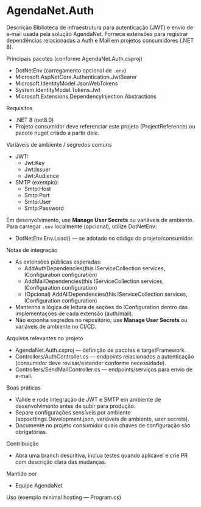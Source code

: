﻿# AgendaNet.Auth

Descrição
Biblioteca de infraestrutura para autenticação (JWT) e envio de e‑mail usada pela solução AgendaNet. Fornece extensões para registrar dependências relacionadas a Auth e Mail em projetos consumidores (.NET 8).

Principais pacotes (conforme AgendaNet.Auth.csproj)
- DotNetEnv (carregamento opcional de `.env`)
- Microsoft.AspNetCore.Authentication.JwtBearer
- Microsoft.IdentityModel.JsonWebTokens
- System.IdentityModel.Tokens.Jwt
- Microsoft.Extensions.DependencyInjection.Abstractions

Requisitos
- .NET 8 (net8.0)
- Projeto consumidor deve referenciar este projeto (ProjectReference) ou pacote nuget criado a partir dele.

Variáveis de ambiente / segredos comuns
- JWT:
  - Jwt:Key
  - Jwt:Issuer
  - Jwt:Audience
- SMTP (exemplo):
  - Smtp:Host
  - Smtp:Port
  - Smtp:User
  - Smtp:Password

Em desenvolvimento, use __Manage User Secrets__ ou variáveis de ambiente. Para carregar `.env` localmente (opcional), utilize DotNetEnv:
- DotNetEnv.Env.Load() — se adotado no código do projeto/consumidor.

Notas de integração
- As extensões públicas esperadas:
  - AddAuthDependencies(this IServiceCollection services, IConfiguration configuration)
  - AddMailDependencies(this IServiceCollection services, IConfiguration configuration)
  - (Opcional) AddAllDependencies(this IServiceCollection services, IConfiguration configuration)
- Mantenha a lógica de leitura de seções do IConfiguration dentro das implementações de cada extensão (auth/mail).
- Não exponha segredos no repositório; use __Manage User Secrets__ ou variáveis de ambiente no CI/CD.

Arquivos relevantes no projeto
- AgendaNet.Auth.csproj — definição de pacotes e targetFramework.
- Controllers/AuthController.cs — endpoints relacionados a autenticação (consumidor deve revisar/estender conforme necessidade).
- Controllers/SendMailController.cs — endpoints/serviços para envio de e‑mail.

Boas práticas
- Valide e rode integração de JWT e SMTP em ambiente de desenvolvimento antes de subir para produção.
- Separe configurações sensíveis por ambiente (appsettings.Development.json, variáveis de ambiente, user secrets).
- Documente no projeto consumidor quais chaves de configuração são obrigatórias.

Contribuição
- Abra uma branch descritiva, inclua testes quando aplicável e crie PR com descrição clara das mudanças.

Mantido por
- Equipe AgendaNet

Uso (exemplo minimal hosting — Program.cs)